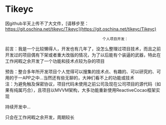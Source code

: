 # Tikeyc

因github半天上传不了大文件，[请移步至：https://git.oschina.net/tikeyc/Tikeyc](https://git.oschina.net/tikeyc/Tikeyc)<br />

                                                个人项目开发：
前言：我是一个比较懒得人，开发也有几年了，没怎么整理过项目技术，而且之前开发过的项目偶有下架或者重大改版的情况，为了以后能有个装逼的武器，特此在工作闲暇之余开发了一个功能和技术点较为杂的项目                

预告：整合多年所开发项目个人觉得可以搜集的技术点、有趣的、可以研究的、可用的于一APP之中...当然还有些无聊的，大神们看不上的功能或技术          
注：为避免触及保密协议，项目代码未使用之前公司及现在公司项目的源代码（如果有纯属巧合），且项目以MVVM架构，大多功能重新使用ReactiveCocao框架实现

持续开发中...

只会在工作闲暇之余开发，周期较长
